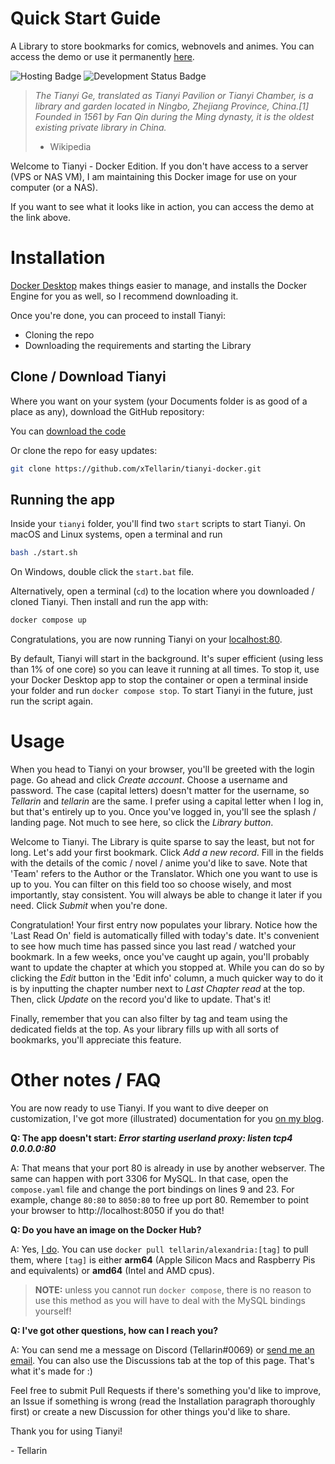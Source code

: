 # Quick Start Guide
A Library to store bookmarks for comics, webnovels and animes.
You can access the demo or use it permanently [here](https://public.tellarin.dev).

![Hosting Badge](https://img.shields.io/badge/Hosting-Public%20%7C%20Self%20Hosted%20%7C%20Docker-blue)
![Development Status Badge](https://img.shields.io/badge/Development%20Status-Active-green)

> *The Tianyi Ge, translated as Tianyi Pavilion or Tianyi Chamber, is a library and garden located in Ningbo, Zhejiang Province, China.[1] Founded in 1561 by Fan Qin during the Ming dynasty, it is the oldest existing private library in China.*
>   - Wikipedia

Welcome to Tianyi - Docker Edition. 
If you don't have access to a server (VPS or NAS VM), I am maintaining this Docker image for use on your computer (or a NAS). 

If you want to see what it looks like in action, you can access the demo at the link above.

# Installation

[Docker Desktop](https://www.docker.com/products/docker-desktop/) makes things easier to manage, and installs the Docker Engine for you as well, so I recommend downloading it.

Once you're done, you can proceed to install Tianyi:
- Cloning the repo
- Downloading the requirements and starting the Library

## Clone / Download Tianyi

Where you want on your system (your Documents folder is as good of a place as any), download the GitHub repository:  

You can [download the code](https://github.com/xTellarin/tianyi-docker/releases/latest/download/tianyi-docker.zip)

Or clone the repo for easy updates:
``` bash
git clone https://github.com/xTellarin/tianyi-docker.git
```

## Running the app

Inside your `tianyi` folder, you'll find two `start` scripts to start Tianyi.
On macOS and Linux systems, open a terminal and run 
```bash
bash ./start.sh
```
On Windows, double click the `start.bat` file.


Alternatively, open a terminal (`cd`) to the location where you downloaded / cloned Tianyi. Then install and run the app with:
```bash
docker compose up
```

Congratulations, you are now running Tianyi on your [localhost:80](http://localhost:80).

By default, Tianyi will start in the background. It's super efficient (using less than 1% of one core) so you can leave it running at all times. To stop it, use your Docker Desktop app to stop the container or open a terminal inside your folder and run `docker compose stop`.
To start Tianyi in the future, just run the script again.


# Usage
When you head to Tianyi on your browser, you'll be greeted with the login page.
Go ahead and click *Create account*. Choose a username and password. The case (capital letters) doesn't matter for the username, so *Tellarin* and *tellarin* are the same. I prefer using a capital letter when I log in, but that's entirely up to you.
Once you've logged in, you'll see the splash / landing page. Not much to see here, so click the *Library button*. 

Welcome to Tianyi. The Library is quite sparse to say the least, but not for long. Let's add your first bookmark. Click *Add a new record*.
Fill in the fields with the details of the comic / novel / anime you'd like to save.  Note that 'Team' refers to the Author or the Translator. Which one you want to use is up to you. You can filter on this field too so choose wisely, and most importantly, stay consistent. You will always be able to change it later if you need. Click *Submit* when you're done.

Congratulation! Your first entry now populates your library. Notice how the 'Last Read On' field is automatically filled with today's date. It's convenient to see how much time has passed since you last read / watched your bookmark. 
In a few weeks, once you've caught up again, you'll probably want to update the chapter at which you stopped at. While you can do so by clicking the *Edit* button in the 'Edit info' column, a much quicker way to do it is by inputting the chapter number next to *Last Chapter read* at the top. Then, click *Update* on the record you'd like to update. That's it!

Finally, remember that you can also filter by tag and team using the dedicated fields at the top. As your library fills up with all sorts of bookmarks, you'll appreciate this feature. 

# Other notes / FAQ

You are now ready to use Tianyi. If you want to dive deeper on customization, I've got more (illustrated) documentation for you [on my blog](https://blog.tellarin.dev/tianyi).

**Q: The app doesn't start: _Error starting userland proxy: listen tcp4 0.0.0.0:80_**

A: That means that your port 80 is already in use by another webserver. The same can happen with port 3306 for MySQL. In that case, open the `compose.yaml` file and change the port bindings on lines 9 and 23. 
For example, change `80:80` to `8050:80` to free up port 80. Remember to point your browser to http://localhost:8050 if you do that!

**Q: Do you have an image on the Docker Hub?**

A: Yes, [I do](https://hub.docker.com/r/tellarin/alexandria/tags). You can use `docker pull tellarin/alexandria:[tag]` to pull them, where `[tag]` is either **arm64** (Apple Silicon Macs and Raspberry Pis and equivalents) or **amd64** (Intel and AMD cpus). 
> **NOTE:** unless you cannot run `docker compose`, there is no reason to use this method as you will have to deal with the MySQL bindings yourself!

**Q: I've got other questions, how can I reach you?**

A: You can send me a message on Discord (Tellarin#0069) or [send me an email](mailto:hello@tellarin.dev). You can also use the Discussions tab at the top of this page. That's what it's made for :)

Feel free to submit Pull Requests if there's something you'd like to improve, an Issue if something is wrong (read the Installation paragraph thoroughly first) or create a new Discussion for other things you'd like to share. 

Thank you for using Tianyi!

\- Tellarin